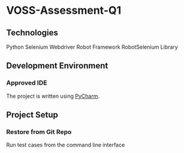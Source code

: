 # VOSS-Assessment-Q1

## Technologies
Python
Selenium Webdriver
Robot Framework
RobotSelenium Library


## Development Environment
### Approved IDE
The project is written using [PyCharm](https://www.jetbrains.com/pycharm/).

## Project Setup
### Restore from Git Repo
Run test cases from the command line interface
